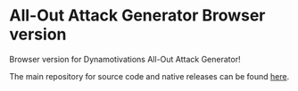 # All-Out Attack Generator Browser version
Browser version for Dynamotivations All-Out Attack Generator!

The main repository for source code and native releases can be found [here](https://github.com/Dynamotivation/All-Out-Attack-Generator).
